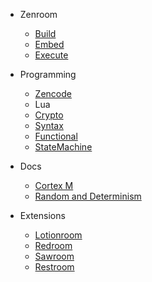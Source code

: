 - Zenroom
  - [Build](build.md "Build Zenroom")
  - [Embed](embed.md "Embed")
  - [Execute](execute.md "Execute")
  
- Programming 
  - [Zencode](zencode.md "Zencode")
  - Lua
   - [Crypto](/lua/lua-crypto.md "Crypto in Lua")
   - [Syntax](/lua/lua-syntax "Syntax")
   - [Functional](/lua/lua-functional "Functional")
   - [StateMachine](/lua/lua-statemachine "StateMachine")

- Docs
  - [Cortex M](/docs/cortex.md "Cortex M")
  - [Random and Determinism](/docs/random.md "Random")


- Extensions
  - [Lotionroom](https://github.com/dyne/lotionroom/blob/master/README.md "Zenroom on LotionJS")
  - [Redroom](https://github.com/DECODEproject/Zenroom/wiki/Redis "Redroom")
  - [Sawroom](https://github.com/DECODEproject/Sawroom "Sawroom")
  - [Restroom](https://github.com/DECODEproject/restroom "Restroom")



